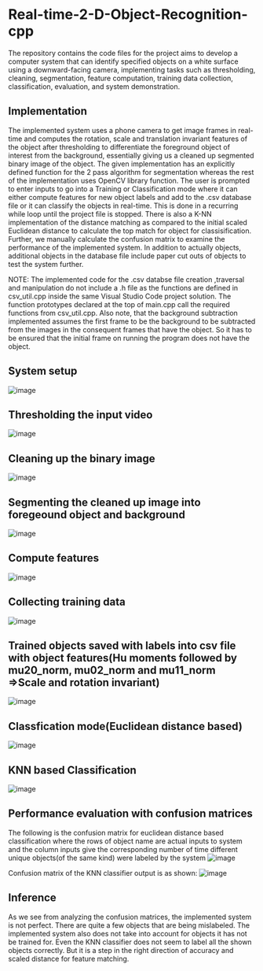 # Real-time-2-D-Object-Recognition-cpp
The repository contains the code files for the project aims to develop a computer system that can identify specified objects on a white surface using a downward-facing camera, implementing tasks such as thresholding, cleaning, segmentation, feature computation, training data collection, classification, evaluation, and system demonstration.

## Implementation
The implemented system uses a phone camera to get image frames in real-time and computes the rotation, scale and translation invariant features of the object after thresholding to differentiate the foreground object of interest from the background, essentially giving us a cleaned up segmented binary image of the object. The given implementation has an explicitly defined function for the 2 pass algorithm for segmentation whereas the rest of the implementation uses OpenCV library function. The user is prompted to enter inputs to go into a Training or Classification mode where it can either compute features for new object labels and add to the .csv database file or it can classify the objects in real-time. This is done in a recurring while loop until the project file is stopped. There is also a K-NN implementation of the distance matching as compared to the initial scaled Euclidean distance to calculate the top match for object for classisification. Further, we manually calculate the confusion matrix to examine the performance of the implemented system. In addition to actually objects, additional objects in the database file include paper cut outs of objects to test the system further.


NOTE: The implemented code for the .csv databse file creation ,traversal and manipulation do not include a .h file as the functions are defined in csv_util.cpp inside the same Visual Studio Code project solution. The function prototypes declared at the top of main.cpp call the required functions from csv_util.cpp.
Also note, that the background subtraction implemented assumes the first frame to be the background to be subtracted from the images in the consequent frames that have the object. So it has to be ensured that the initial frame on running the program does not have the object.


## System setup
![image](https://github.com/josejosepht/Real-time-2-D-Object-Recognition-cpp/assets/97187460/cecdf20a-342e-4230-b02e-7e7da02c83bf)


## Thresholding the input video
![image](https://github.com/josejosepht/Real-time-2-D-Object-Recognition-cpp/assets/97187460/046f8d0e-4a00-40f7-8384-072e36d2da09)


## Cleaning up the binary image
![image](https://github.com/josejosepht/Real-time-2-D-Object-Recognition-cpp/assets/97187460/8c221876-9c7c-4fa3-b40f-9bf3dfdf97d2)


## Segmenting the cleaned up image into foregeound object and background
![image](https://github.com/josejosepht/Real-time-2-D-Object-Recognition-cpp/assets/97187460/3a5d1b70-f740-42d3-9bc2-05d3495b3a44)


##  Compute features 
![image](https://github.com/josejosepht/Real-time-2-D-Object-Recognition-cpp/assets/97187460/33d32efd-eb51-4e11-9449-d8ae653cb146)


##  Collecting training data
![image](https://github.com/josejosepht/Real-time-2-D-Object-Recognition-cpp/assets/97187460/880688ee-b9cd-4bb5-b88a-d2f460d27d60)

##  Trained objects saved with labels into csv file with object features(Hu moments followed by mu20_norm, mu02_norm and mu11_norm =>Scale and rotation invariant)
![image](https://github.com/josejosepht/Real-time-2-D-Object-Recognition-cpp/assets/97187460/4b93d866-2f38-4246-bdbd-8f73a5402e65)


## Classfication mode(Euclidean distance based)
![image](https://github.com/josejosepht/Real-time-2-D-Object-Recognition-cpp/assets/97187460/115cae98-ae89-47be-b500-bafd6e40acfc)

## KNN based Classification
![image](https://github.com/josejosepht/Real-time-2-D-Object-Recognition-cpp/assets/97187460/3ccf28a3-2085-4675-824b-f4313c759fc8)

## Performance evaluation with confusion matrices 
The following is the confusion matrix for euclidean distance based classification where the rows of object name are actual inputs to system and the column inputs give the corresponding number of time different unique objects(of the same kind) were labeled by the system
![image](https://github.com/josejosepht/Real-time-2-D-Object-Recognition-cpp/assets/97187460/4e9e991a-4905-4ef5-9926-2b346da47840)


Confusion matrix of the KNN classifier output is as shown:
![image](https://github.com/josejosepht/Real-time-2-D-Object-Recognition-cpp/assets/97187460/300511be-638e-473a-ad35-aee9789c784a)

## Inference
As we see from analyzing the confusion matrices, the implemented system is not perfect. There are quite a few objects that are being mislabeled. The implemented system also does not take into account for objects it has not be trained for. Even the KNN classifier does not seem to label all the shown objects correctly. But it is a step in the right direction of accuracy and scaled distance for feature matching.
